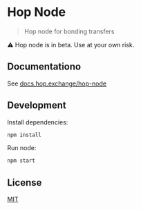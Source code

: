 # Hop Node

> Hop node for bonding transfers

⚠️ Hop node is in beta. Use at your own risk.

## Documentationo

See [docs.hop.exchange/hop-node](https://docs.hop.exchange/hop-node)

## Development

Install dependencies:

```bash
npm install
```

Run node:

```bash
npm start
```

## License

[MIT](LICENSE)
